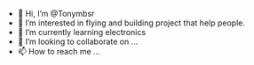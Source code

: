 - 👋 Hi, I’m @Tonymbsr
- 👀 I’m interested in flying and building project that help people.
- 🌱 I’m currently learning electronics
- 💞️ I’m looking to collaborate on ...
- 📫 How to reach me ...

<!---
Tonymbsr/Tonymbsr is a ✨ special ✨ repository because its `README.md` (this file) appears on your GitHub profile.
You can click the Preview link to take a look at your changes.
--->
